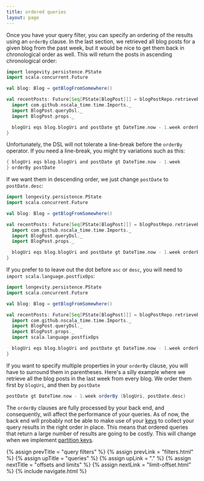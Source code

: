 ```yaml
---
title: ordered queries
layout: page
---
```


Once you have your query filter, you can specify an ordering of the
results using an `orderBy` clause. In the last section, we retrieved
all blog posts for a given blog from the past week, but it would be
nice to get them back in chronological order as well. This will return
the posts in ascending chronological order:

```scala
import longevity.persistence.PState
import scala.concurrent.Future

val blog: Blog = getBlogFromSomewhere()

val recentPosts: Future[Seq[PState[BlogPost]]] = blogPostRepo.retrieveByQuery {
  import com.github.nscala_time.time.Imports._
  import BlogPost.queryDsl._
  import BlogPost.props._

  blogUri eqs blog.blogUri and postDate gt DateTime.now - 1.week orderBy postDate
}
```

Unfortunately, the DSL will not tolerate a line-break before the
`orderBy` operator. If you need a line-break, you might try variations
such as this:

```scala
{ blogUri eqs blog.blogUri and postDate gt DateTime.now - 1.week
} orderBy postDate
```

If we want them in descending order, we just change `postDate` to
`postDate.desc`:

```scala
import longevity.persistence.PState
import scala.concurrent.Future

val blog: Blog = getBlogFromSomewhere()

val recentPosts: Future[Seq[PState[BlogPost]]] = blogPostRepo.retrieveByQuery {
  import com.github.nscala_time.time.Imports._
  import BlogPost.queryDsl._
  import BlogPost.props._

  blogUri eqs blog.blogUri and postDate gt DateTime.now - 1.week orderBy postDate.desc
}
```

If you prefer to to leave out the dot before `asc` or `desc`, you will
need to `import scala.language.postfixOps`:

```scala
import longevity.persistence.PState
import scala.concurrent.Future

val blog: Blog = getBlogFromSomewhere()

val recentPosts: Future[Seq[PState[BlogPost]]] = blogPostRepo.retrieveByQuery {
  import com.github.nscala_time.time.Imports._
  import BlogPost.queryDsl._
  import BlogPost.props._
  import scala.language.postfixOps

  blogUri eqs blog.blogUri and postDate gt DateTime.now - 1.week orderBy postDate desc
}
```

If you want to specify multiple properties in your `orderBy` clause,
you will have to surround them in parentheses. Here's a silly example
where we retrieve all the blog posts in the last week from every
blog. We order them first by `blogUri`, and then by `postDate`

```scala
postDate gt DateTime.now - 1.week orderBy (blogUri, postDate.desc)
```

The `orderBy` clauses are fully processed by your back end, and
consequently, will affect the performance of your queries. As of now,
the back end will probably not be able to make use of your
[keys](../ptype/keys.html) to collect your query results in the right
order in place. This means that ordered queries that return a large
number of results are going to be costly. This will change when we
implement [partition keys](../translation/keys.html).

{% assign prevTitle = "query filters" %}
{% assign prevLink = "filters.html" %}
{% assign upTitle = "queries" %}
{% assign upLink = "." %}
{% assign nextTitle = "offsets and limits" %}
{% assign nextLink = "limit-offset.html" %}
{% include navigate.html %}
